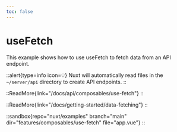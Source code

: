 ```yaml
---
toc: false
---
```


# useFetch

This example shows how to use useFetch to fetch data from an API endpoint.

::alert{type=info icon=💡}
Nuxt will automatically read files in the `~/server/api` directory to create API endpoints.
::

::ReadMore{link="/docs/api/composables/use-fetch"}
::

::ReadMore{link="/docs/getting-started/data-fetching"}
::

::sandbox{repo="nuxt/examples" branch="main" dir="features/composables/use-fetch" file="app.vue"}
::
